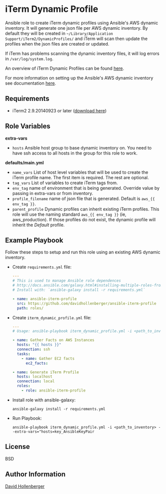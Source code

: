 iTerm Dynamic Profile
=========

Ansible role to create iTerm dynamic profiles using Ansible's AWS dynamic inventory.  It will generate one json file per AWS dynamic inventory.  By default they will be created in `~/Library/Application Support/iTerm2/DynamicProfiles/` and iTerm will scan then update the profiles when the json files are created or updated.

If iTerm has problems scanning the dynamic inventory files, it will log errors in `/var/log/system.log`.

An overview of iTerm Dynamic Profiles can be found [here](https://iterm2.com/dynamic-profiles.html).

For more information on setting up the Ansible's AWS dynamic inventory see documentation [here](http://docs.ansible.com/ansible/intro_dynamic_inventory.html#example-aws-ec2-external-inventory-script).

Requirements
------------

* iTerm2 2.9.20140923 or later ([download here](https://iterm2.com/downloads.html))


Role Variables
--------------

**extra-vars**

* `hosts` Ansible host group to base dynamic inventory on.  You need to have ssh access to all hosts in the group for this role to work.

**defaults/main.yml**

* `name_vars` List of host level variables that will be used to create the iTerm profile name.  The first item is required.  The rest are optional.
* `tag_vars` List of variables to create iTerm tags from.
* `env_tag` name of environment that is being generated.  Override value by passing in extra-vars or from inventory.
* `profile_filename` name of json file that is generated.  Default is `aws_{{ env_tag }}`.
* `parent_profile` Dynamic profiles can inherit existing iTerm profiles.  This role will use the naming standard `aws_{{ env_tag }}` (ie, aws_production).  If those profiles do not exist, the dynamic profile will inherit the *Default* profile.  



Example Playbook
----------------

Follow these steps to setup and run this role using an existing AWS dynamic inventory.

* Create `requirements.yml` file:

  ```yaml
  ---
  # This is used to manage Ansible role dependences
  # http://docs.ansible.com/galaxy.html#installing-multiple-roles-from-a-file
  # Install with: `ansible-galaxy install -r requirements.yml`

  - name: ansible-iterm-profile
    src: https://github.com/davidhollenberger/ansible-iterm-profile
    path: roles/
  ```

* Create `iterm_dynamic_profile.yml` file:

  ```yaml
  ---
  # Usage: ansible-playbook iterm_dynamic_profile.yml -i <path_to_inventory> --extra-vars="hosts=key_AnsibleKeyPair"

  - name: Gather Facts on AWS Instances
    hosts: "{{ hosts }}"
    connection: ssh
    tasks:
      - name: Gather EC2 facts
        ec2_facts:

  - name: Generate iTerm Profile
    hosts: localhost
    connection: local
    roles:
      - role: ansible-iterm-profile
  ```

* Install role with ansible-galaxy:

  ```
  ansible-galaxy install -r requirements.yml
  ```

* Run Playbook:

  ```
  ansible-playbook iterm_dynamic_profile.yml -i <path_to_inventory> --extra-vars="hosts=key_AnsibleKeyPair
  ```


License
-------

BSD

Author Information
------------------

[David Hollenberger](davidhollenberger.com)
